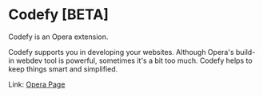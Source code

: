 Codefy [BETA]
=============

Codefy is an Opera extension.

Codefy supports you in developing your websites. Although Opera's build-in webdev tool is powerful, sometimes it's a bit too much. Codefy helps to keep things smart and simplified.

Link: [Opera Page](https://addons.opera.com/de/extensions/details/codefy/?display=en)